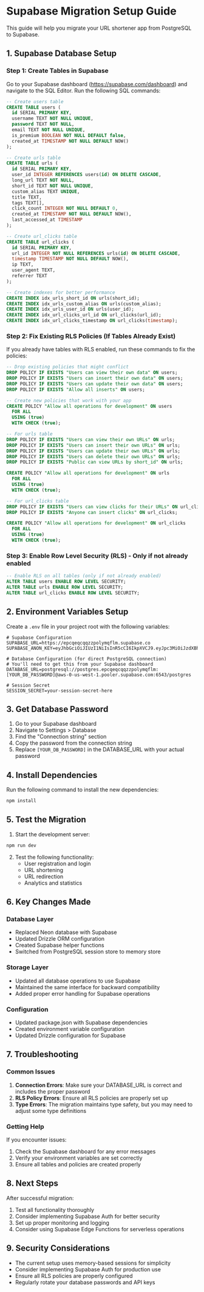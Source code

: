 # Supabase Migration Setup Guide

This guide will help you migrate your URL shortener app from PostgreSQL to Supabase.

## 1. Supabase Database Setup

### Step 1: Create Tables in Supabase

Go to your Supabase dashboard (https://supabase.com/dashboard) and navigate to the SQL Editor. Run the following SQL commands:

```sql
-- Create users table
CREATE TABLE users (
  id SERIAL PRIMARY KEY,
  username TEXT NOT NULL UNIQUE,
  password TEXT NOT NULL,
  email TEXT NOT NULL UNIQUE,
  is_premium BOOLEAN NOT NULL DEFAULT false,
  created_at TIMESTAMP NOT NULL DEFAULT NOW()
);

-- Create urls table
CREATE TABLE urls (
  id SERIAL PRIMARY KEY,
  user_id INTEGER REFERENCES users(id) ON DELETE CASCADE,
  long_url TEXT NOT NULL,
  short_id TEXT NOT NULL UNIQUE,
  custom_alias TEXT UNIQUE,
  title TEXT,
  tags TEXT[],
  click_count INTEGER NOT NULL DEFAULT 0,
  created_at TIMESTAMP NOT NULL DEFAULT NOW(),
  last_accessed_at TIMESTAMP
);

-- Create url_clicks table
CREATE TABLE url_clicks (
  id SERIAL PRIMARY KEY,
  url_id INTEGER NOT NULL REFERENCES urls(id) ON DELETE CASCADE,
  timestamp TIMESTAMP NOT NULL DEFAULT NOW(),
  ip TEXT,
  user_agent TEXT,
  referrer TEXT
);

-- Create indexes for better performance
CREATE INDEX idx_urls_short_id ON urls(short_id);
CREATE INDEX idx_urls_custom_alias ON urls(custom_alias);
CREATE INDEX idx_urls_user_id ON urls(user_id);
CREATE INDEX idx_url_clicks_url_id ON url_clicks(url_id);
CREATE INDEX idx_url_clicks_timestamp ON url_clicks(timestamp);
```

### Step 2: Fix Existing RLS Policies (If Tables Already Exist)

If you already have tables with RLS enabled, run these commands to fix the policies:

```sql
-- Drop existing policies that might conflict
DROP POLICY IF EXISTS "Users can view their own data" ON users;
DROP POLICY IF EXISTS "Users can insert their own data" ON users;
DROP POLICY IF EXISTS "Users can update their own data" ON users;
DROP POLICY IF EXISTS "Allow all inserts" ON users;

-- Create new policies that work with your app
CREATE POLICY "Allow all operations for development" ON users
  FOR ALL
  USING (true)
  WITH CHECK (true);

-- For urls table
DROP POLICY IF EXISTS "Users can view their own URLs" ON urls;
DROP POLICY IF EXISTS "Users can insert their own URLs" ON urls;
DROP POLICY IF EXISTS "Users can update their own URLs" ON urls;
DROP POLICY IF EXISTS "Users can delete their own URLs" ON urls;
DROP POLICY IF EXISTS "Public can view URLs by short_id" ON urls;

CREATE POLICY "Allow all operations for development" ON urls
  FOR ALL
  USING (true)
  WITH CHECK (true);

-- For url_clicks table
DROP POLICY IF EXISTS "Users can view clicks for their URLs" ON url_clicks;
DROP POLICY IF EXISTS "Anyone can insert clicks" ON url_clicks;

CREATE POLICY "Allow all operations for development" ON url_clicks
  FOR ALL
  USING (true)
  WITH CHECK (true);
```

### Step 3: Enable Row Level Security (RLS) - Only if not already enabled

```sql
-- Enable RLS on all tables (only if not already enabled)
ALTER TABLE users ENABLE ROW LEVEL SECURITY;
ALTER TABLE urls ENABLE ROW LEVEL SECURITY;
ALTER TABLE url_clicks ENABLE ROW LEVEL SECURITY;
```

## 2. Environment Variables Setup

Create a `.env` file in your project root with the following variables:

```env
# Supabase Configuration
SUPABASE_URL=https://epcqeqcqqzzpolymqflm.supabase.co
SUPABASE_ANON_KEY=eyJhbGciOiJIUzI1NiIsInR5cCI6IkpXVCJ9.eyJpc3MiOiJzdXBhYmFzZSIsInJlZiI6ImVwY3FlcWNxcXp6cG9seW1xZmxtIiwicm9sZSI6ImFub24iLCJpYXQiOjE3NTIyNTkxODksImV4cCI6MjA2NzgzNTE4OX0.1eEibQkblIem4TkAIkh9afrHiqm1EOURw3hvUDMjbLw

# Database Configuration (for direct PostgreSQL connection)
# You'll need to get this from your Supabase dashboard
DATABASE_URL=postgresql://postgres.epcqeqcqqzzpolymqflm:[YOUR_DB_PASSWORD]@aws-0-us-west-1.pooler.supabase.com:6543/postgres

# Session Secret
SESSION_SECRET=your-session-secret-here
```

## 3. Get Database Password

1. Go to your Supabase dashboard
2. Navigate to Settings > Database
3. Find the "Connection string" section
4. Copy the password from the connection string
5. Replace `[YOUR_DB_PASSWORD]` in the DATABASE_URL with your actual password

## 4. Install Dependencies

Run the following command to install the new dependencies:

```bash
npm install
```

## 5. Test the Migration

1. Start the development server:
```bash
npm run dev
```

2. Test the following functionality:
   - User registration and login
   - URL shortening
   - URL redirection
   - Analytics and statistics

## 6. Key Changes Made

### Database Layer
- Replaced Neon database with Supabase
- Updated Drizzle ORM configuration
- Created Supabase helper functions
- Switched from PostgreSQL session store to memory store

### Storage Layer
- Updated all database operations to use Supabase
- Maintained the same interface for backward compatibility
- Added proper error handling for Supabase operations

### Configuration
- Updated package.json with Supabase dependencies
- Created environment variable configuration
- Updated Drizzle configuration for Supabase

## 7. Troubleshooting

### Common Issues

1. **Connection Errors**: Make sure your DATABASE_URL is correct and includes the proper password
2. **RLS Policy Errors**: Ensure all RLS policies are properly set up
3. **Type Errors**: The migration maintains type safety, but you may need to adjust some type definitions

### Getting Help

If you encounter issues:
1. Check the Supabase dashboard for any error messages
2. Verify your environment variables are set correctly
3. Ensure all tables and policies are created properly

## 8. Next Steps

After successful migration:
1. Test all functionality thoroughly
2. Consider implementing Supabase Auth for better security
3. Set up proper monitoring and logging
4. Consider using Supabase Edge Functions for serverless operations

## 9. Security Considerations

- The current setup uses memory-based sessions for simplicity
- Consider implementing Supabase Auth for production use
- Ensure all RLS policies are properly configured
- Regularly rotate your database passwords and API keys 